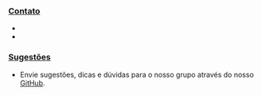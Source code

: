 ### [Contato](#)
-
-




### [Sugestões](#)

- Envie sugestões, dicas e dúvidas para o nosso grupo através do nosso [GitHub](https://github.com/luizotaviopala/grupo_pesquisa). 
